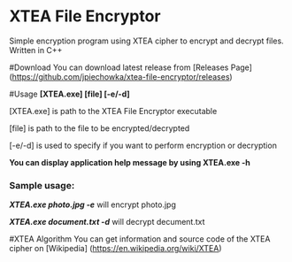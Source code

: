 # XTEA File Encryptor
Simple encryption program using XTEA cipher to encrypt and decrypt files. Written in C++

#Download
You can download latest release from [Releases Page] (https://github.com/jpiechowka/xtea-file-encryptor/releases)

#Usage
**[XTEA.exe] [file] [-e/-d]**

[XTEA.exe] is path to the XTEA File Encryptor executable

[file] is path to the file to be encrypted/decrypted

[-e/-d] is used to specify if you want to perform encryption or decryption


**You can display application help message by using XTEA.exe -h**

### Sample usage:

***XTEA.exe photo.jpg -e*** will encrypt photo.jpg

***XTEA.exe document.txt -d*** will decrypt decument.txt

#XTEA Algorithm
You can get information and source code of the XTEA cipher on [Wikipedia] (https://en.wikipedia.org/wiki/XTEA)





